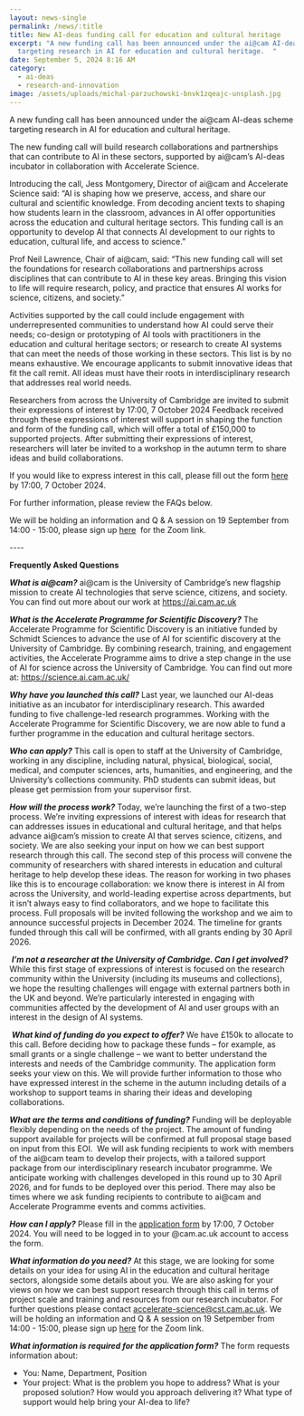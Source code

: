 ```yaml
---
layout: news-single
permalink: /news/:title
title: New AI-deas funding call for education and cultural heritage
excerpt: "A new funding call has been announced under the ai@cam AI-deas scheme
  targeting research in AI for education and cultural heritage.  "
date: September 5, 2024 8:16 AM
category:
  - ai-deas
  - research-and-innovation
image: /assets/uploads/michal-parzuchowski-bnvk1zqeajc-unsplash.jpg
---
```

A new funding call has been announced under the ai@cam AI-deas scheme targeting research in AI for education and cultural heritage.  

The new funding call will build research collaborations and partnerships that can contribute to AI in these sectors, supported by ai@cam’s AI-deas incubator in collaboration with Accelerate Science.

Introducing the call, Jess Montgomery, Director of ai@cam and Accelerate Science said: “AI is shaping how we preserve, access, and share our cultural and scientific knowledge. From decoding ancient texts to shaping how students learn in the classroom, advances in AI offer opportunities across the education and cultural heritage sectors. This funding call is an opportunity to develop AI that connects AI development to our rights to education, cultural life, and access to science.”

Prof Neil Lawrence, Chair of ai@cam, said: “This new funding call will set the foundations for research collaborations and partnerships across disciplines that can contribute to AI in these key areas. Bringing this vision to life will require research, policy, and practice that ensures AI works for science, citizens, and society.”

Activities supported by the call could include engagement with underrepresented communities to understand how AI could serve their needs; co-design or prototyping of AI tools with practitioners in the education and cultural heritage sectors; or research to create AI systems that can meet the needs of those working in these sectors. This list is by no means exhaustive. We encourage applicants to submit innovative ideas that fit the call remit. All ideas must have their roots in interdisciplinary research that addresses real world needs.

Researchers from across the University of Cambridge are invited to submit their expressions of interest by 17:00, 7 October 2024 Feedback received through these expressions of interest will support in shaping the function and form of the funding call, which will offer a total of £150,000 to supported projects. After submitting their expressions of interest, researchers will later be invited to a workshop in the autumn term to share ideas and build collaborations. 

If you would like to express interest in this call, please fill out the form [here](https://docs.google.com/forms/d/e/1FAIpQLScuuHi0SR6Mfwmzf2BGexUKwfF9txcL10qUmR2DLdlw-P0g7Q/viewform?usp=sf_link) by 17:00, 7 October 2024. 

For further information, please review the FAQs below.

We will be holding an information and Q & A session on 19 September from 14:00 - 15:00, please sign up [here](https://cam-ac-uk.zoom.us/meeting/register/tZIpd-msrDovHdQZhJ3nS0O69N-m18PGBKLZ)  for the Zoom link.

\----

**Frequently Asked Questions**

***What is ai@cam?*** ai@cam is the University of Cambridge’s new flagship mission to create AI technologies that serve science, citizens, and society. You can find out more about our work at <https://ai.cam.ac.uk> 

***What is the Accelerate Programme for Scientific Discovery?*** The Accelerate Programme for Scientific Discovery is an initiative funded by Schmidt Sciences to advance the use of AI for scientific discovery at the University of Cambridge. By combining research, training, and engagement activities, the Accelerate Programme aims to drive a step change in the use of AI for science across the University of Cambridge. You can find out more at: <https://science.ai.cam.ac.uk/>

***Why have you launched this call?*** Last year, we launched our AI-deas initiative as an incubator for interdisciplinary research. This awarded funding to five challenge-led research programmes. Working with the Accelerate Programme for Scientific Discovery, we are now able to fund a further programme in the education and cultural heritage sectors.

***Who can apply?*** This call is open to staff at the University of Cambridge, working in any discipline, including natural, physical, biological, social, medical, and computer sciences, arts, humanities, and engineering, and the University’s collections community. PhD students can submit ideas, but please get permission from your supervisor first.

***How will the process work?*** Today, we’re launching the first of a two-step process. We’re inviting expressions of interest with ideas for research that can addresses issues in educational and cultural heritage, and that helps advance ai@cam’s mission to create AI that serves science, citizens, and society. We are also seeking your input on how we can best support research through this call. The second step of this process will convene the community of researchers with shared interests in education and cultural heritage to help develop these ideas. The reason for working in two phases like this is to encourage collaboration: we know there is interest in AI from across the University, and world-leading expertise across departments, but it isn’t always easy to find collaborators, and we hope to facilitate this process. Full proposals will be invited following the workshop and we aim to announce successful projects in December 2024. The timeline for grants funded through this call will be confirmed, with all grants ending by 30 April 2026.

 ***I’m not a researcher at the University of Cambridge. Can I get involved?*** While this first stage of expressions of interest is focused on the research community within the University (including its museums and collections), we hope the resulting challenges will engage with external partners both in the UK and beyond. We’re particularly interested in engaging with communities affected by the development of AI and user groups with an interest in the design of AI systems.

 ***What kind of funding do you expect to offer?*** We have £150k to allocate to this call. Before deciding how to package these funds – for example, as small grants or a single challenge – we want to better understand the interests and needs of the Cambridge community. The application form seeks your view on this. We will provide further information to those who have expressed interest in the scheme in the autumn including details of a workshop to support teams in sharing their ideas and developing collaborations.

***What are the terms and conditions of funding?*** Funding will be deployable flexibly depending on the needs of the project. The amount of funding support available for projects will be confirmed at full proposal stage based on input from this EOI.  We will ask funding recipients to work with members of the ai@cam team to develop their projects, with a tailored support package from our interdisciplinary research incubator programme. We anticipate working with challenges developed in this round up to 30 April 2026, and for funds to be deployed over this period. There may also be times where we ask funding recipients to contribute to ai@cam and Accelerate Programme events and comms activities.

***How can I apply?*** Please fill in the [application form](https://docs.google.com/forms/d/e/1FAIpQLScuuHi0SR6Mfwmzf2BGexUKwfF9txcL10qUmR2DLdlw-P0g7Q/viewform?usp=sf_link) by 17:00, 7 October 2024. You will need to be logged in to your @cam.ac.uk account to access the form.

***What information do you need?*** At this stage, we are looking for some details on your idea for using AI in the education and cultural heritage sectors, alongside some details about you. We are also asking for your views on how we can best support research through this call in terms of project scale and training and resources from our research incubator. For further questions please contact [accelerate-science@cst.cam.ac.uk](mailto:accelerate-science@cst.cam.ac.uk). We will be holding an information and Q & A session on 19 Setpember from 14:00 - 15:00, please sign up [here](https://cam-ac-uk.zoom.us/meeting/register/tZIpd-msrDovHdQZhJ3nS0O69N-m18PGBKLZ) for the Zoom link.

***What information is required for the application form?*** The form requests information about:

* You: Name, Department, Position
* Your project: What is the problem you hope to address? What is your proposed solution? How would you approach delivering it? What type of support would help bring your AI-dea to life?
